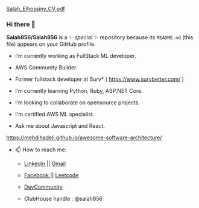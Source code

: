 [Salah_Elhossiny_CV.pdf](https://github.com/Salah856/Salah856/files/6413597/Salah_Elhossiny_CV.pdf) 
           
### Hi there 👋   
       
**Salah856/Salah856** is a ✨  _special_  ✨ repository because its `README.md` (this file) appears on your GitHub profile.
  
- I’m currently working as FullStack ML developer.     
- AWS Community Builder.
 
- Former fullstack developer at Surv* ( https://www.survbetter.com/ )
- I’m currently learning Python, Ruby, ASP.NET Core. 
- I’m looking to collaborate on opensource projects. 

- I'm certified AWS ML specialist. 
- Ask me about Javascript and React.  

https://mehdihadeli.github.io/awesome-software-architecture/ 
     
- 📫 How to reach me: 

  - <a href="https://www.linkedin.com/in/salah-elhossiny/"> Linkedin </a>  || <a href="mailto:salah.othman.elhossiny@gmail.com"> Gmail </a>  
   
  - <a href="https://www.facebook.com/salah.elhossiny.315"> Facebook </a> || <a href="https://leetcode.com/user0065w/"> Leetcode </a>
     
  - <a href="https://dev.to/salah856"> DevCommunity </a> 
   
  - ClubHouse handle : @salah856  

 



